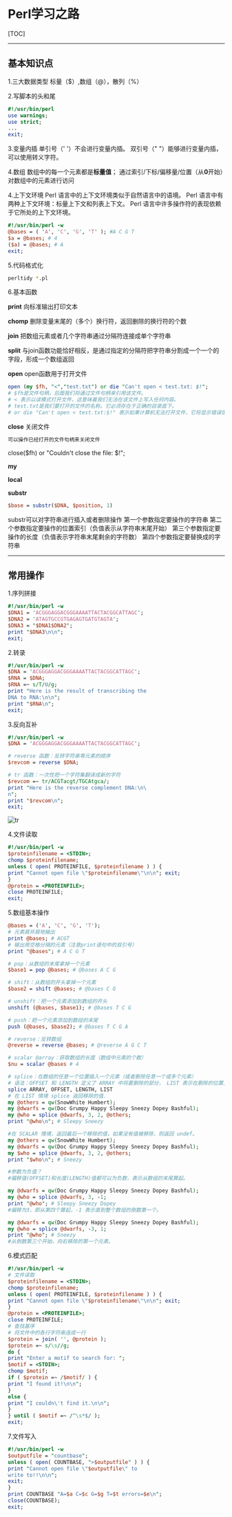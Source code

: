 # Perl学习之路

  [TOC]
 

---

## 基本知识点
1.三大数据类型
标量（$）,数组（@），散列（%）

2.写脚本的头和尾
```perl
#!/usr/bin/perl
use warnings;
use strict;
...
exit;
```

3.变量内插
单引号（' '）不会进行变量内插。
双引号（" "）能够进行变量内插，可以使用转义字符。

4.数组
数组中的每一个元素都是**标量值**；
通过索引/下标/偏移量/位置（从**0**开始）对数组中的元素进行访问

4.上下文环境
Perl 语言中的上下文环境类似于自然语言中的语境。
Perl 语言中有两种上下文环境：标量上下文和列表上下文。
Perl 语言中许多操作符的表现依赖于它所处的上下文环境。
```perl
#!/usr/bin/perl -w
@bases = ( 'A', 'C', 'G', 'T' ); #A C G T
$a = @bases; # 4
($a) = @bases; # A
exit;
```

5.代码格式化
```bash
perltidy *.pl
```

6.基本函数

**print**
向标准输出打印文本

**chomp**
删除变量末尾的（多个）换行符，返回删除的换行符的个数

**join**
把数组元素或者几个字符串通过分隔符连接成单个字符串

**split**
与join函数功能恰好相反，是通过指定的分隔符把字符串分割成一个一个的字段，形成一个数组返回

**open**
open函数用于打开文件
```perl
open (my $fh, "<","test.txt") or die "Can't open < test.txt: $!";
# $fh是文件句柄，后面我们将通过文件句柄来引用该文件。
# < 表示以读模式打开文件，这意味着我们无法在该文件上写入任何内容。
# test.txt是我们要打开的文件的名称。它必须存在于正确的目录底下。
# or die "Can't open < test.txt:$!" 表示如果计算机无法打开文件，它将显示错误信息。 $ _存储错误信息。
```
**close**
关闭文件
```perl
可以操作已经打开的文件句柄来关闭文件
```
close($fh)  or "Couldn't close the file: $!";

**my**

**local**

**substr**
```perl
$base = substr($DNA, $position, 1)
```
substr可以对字符串进行插入或者删除操作
第一个参数指定要操作的字符串
第二个参数指定要操作的位置索引（负值表示从字符串末尾开始）
第三个参数指定要操作的长度（负值表示字符串末尾剩余的字符数）
第四个参数指定要替换成的字符串


---



## 常用操作
1.序列拼接
```perl
#!/usr/bin/perl -w
$DNA1 = 'ACGGGAGGACGGGAAAATTACTACGGCATTAGC';
$DNA2 = 'ATAGTGCCGTGAGAGTGATGTAGTA';
$DNA3 = "$DNA1$DNA2";
print "$DNA3\n\n";
exit;
```

2.转录
```perl
#!/usr/bin/perl -w
$DNA = 'ACGGGAGGACGGGAAAATTACTACGGCATTAGC';
$RNA = $DNA;
$RNA =~ s/T/U/g;
print "Here is the result of transcribing the
DNA to RNA:\n\n";
print "$RNA\n";
exit;
```

3.反向互补
```perl
#!/usr/bin/perl -w
$DNA = 'ACGGGAGGACGGGAAAATTACTACGGCATTAGC';

# reverse 函数：反转字符串等元素的顺序
$revcom = reverse $DNA;

# tr 函数：一次性把一个字符集翻译成新的字符
$revcom =~ tr/ACGTacgt/TGCAtgca/;
print "Here is the reverse complement DNA:\n\
n";
print "$revcom\n";
exit;
```
![tr](https://github.com/xujunbi/linux-bioinformatics/blob/master/Perl/Img/tr_usage.jpg)


4.文件读取
```perl
#!/usr/bin/perl -w
$proteinfilename = <STDIN>;
chomp $proteinfilename;
unless ( open( PROTEINFILE, $proteinfilename ) ) {
print "Cannot open file \"$proteinfilename\"\n\n"; exit;
}
@protein = <PROTEINFILE>;
close PROTEINFILE;
exit;
```

5.数组基本操作
```perl
@bases = ('A', 'C', 'G', 'T');
# 元素肩并肩地输出
print @bases; # ACGT
# 输出用空格分隔的元素（注意print语句中的双引号）
print "@bases"; # A C G T

# pop：从数组的末尾拿掉一个元素
$base1 = pop @bases; # @bases A C G 

# shift：从数组的开头拿掉一个元素
$base2 = shift @bases; # @bases C G

# unshift：把一个元素添加到数组的开头
unshift (@bases, $base1); # @bases T C G

# push：把一个元素添加到数组的末尾
push (@bases, $base2); # @bases T C G A

# reverse：反转数组
@reverse = reverse @bases; # @reverse A G C T

# scalar @array：获取数组的长度（数组中元素的个数）
$nu = scalar @bases # 4

# splice：在数组的任意一个位置插入一个元素（或者删除任意一个或多个元素）
# 语法：OFFSET 和 LENGTH 定义了 ARRAY 中将要删除的部分， LIST 表示在删除的位置上要添加的元素。 如果LIST 省略，表示只删除，不增加。
splice ARRAY, OFFSET, LENGTH, LIST
# 在 LIST 情境 splice 返回移除的值.
my @others = qw(SnowWhite Humbert);
my @dwarfs = qw(Doc Grumpy Happy Sleepy Sneezy Dopey Bashful);
my @who = splice @dwarfs, 3, 2, @others;
print "@who\n"; # Sleepy Sneezy

#在 SCALAR 情境，返回最后一个移除的值，如果没有值被移除，则返回 undef。
my @others = qw(SnowWhite Humbert);
my @dwarfs = qw(Doc Grumpy Happy Sleepy Sneezy Dopey Bashful);
my $who = splice @dwarfs, 3, 2, @others;
print "$who\n"; # Sneezy

#参数为负值？
#偏移值(OFFSET)和长度(LENGTH)值都可以为负数，表示从数组的末尾算起。

my @dwarfs = qw(Doc Grumpy Happy Sleepy Sneezy Dopey Bashful);
my @who = splice @dwarfs, 3, -1;
print "@who"; # Sleepy Sneezy Dopey
#偏移为3，即从第四个算起，-1 表示直到整个数组的倒数第一个。

my @dwarfs = qw(Doc Grumpy Happy Sleepy Sneezy Dopey Bashful);
my @who = splice @dwarfs, -3, 1;
print "@who"; # Sneezy
#从倒数第三个开始，向右移除的第一个元素。
```

6.模式匹配
```perl
#!/usr/bin/perl -w
# 文件读取
$proteinfilename = <STDIN>;
chomp $proteinfilename;
unless ( open( PROTEINFILE, $proteinfilename ) ) {
print "Cannot open file \"$proteinfilename\"\n\n"; exit;
}
@protein = <PROTEINFILE>;
close PROTEINFILE;
# 查找基序
# 将文件中的各行字符串连成一行
$protein = join( '', @protein );
$protein =~ s/\s//g;
do {
print "Enter a motif to search for: ";
$motif = <STDIN>;
chomp $motif;
if ( $protein =~ /$motif/ ) {
print "I found it!\n\n";
}
else {
print "I couldn\'t find it.\n\n";
}
} until ( $motif =~ /^\s*$/ );
exit;

```

7.文件写入
```perl
#!/usr/bin/perl -w
$outputfile = "countbase";
unless ( open( COUNTBASE, ">$outputfile" ) ) {
print "Cannot open file \"$outputfile\" to
write to!!\n\n";
exit;
}
print COUNTBASE "A=$a C=$c G=$g T=$t errors=$e\n";
close(COUNTBASE);
exit;
```












